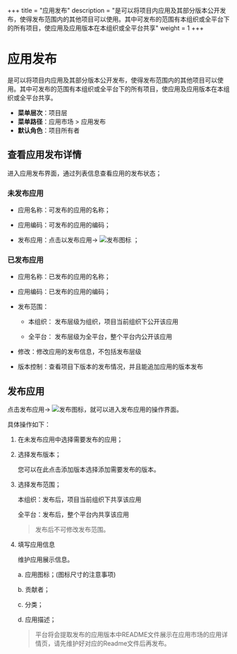 +++
title = "应用发布"
description = "是可以将项目内应用及其部分版本公开发布，使得发布范围内的其他项目可以使用。其中可发布的范围有本组织或全平台下的所有项目，使应用及应用版本在本组织或全平台共享"
weight = 1
+++

# 应用发布

是可以将项目内应用及其部分版本公开发布，使得发布范围内的其他项目可以使用。其中可发布的范围有本组织或全平台下的所有项目，使应用及应用版本在本组织或全平台共享。
 
  - **菜单层次**：项目层
  - **菜单路径**：应用市场 > 应用发布
  - **默认角色**：项目所有者

<h2 id="1">查看应用发布详情</h2>

进入应用发布界面，通过列表信息查看应用的发布状态；

<h3 id="2"> 未发布应用 </h3>
  
 - 应用名称：可发布的应用的名称；

 - 应用编码：可发布的应用的编码；

 - 发布应用：点击以发布应用→ ![发布图标](/docs/user-guide/development-pipeline/image/release_icon.png) ；

<h3 id="3"> 已发布应用 </h3>
  
 - 应用名称：已发布的应用的名称；

 - 应用编码：已发布的应用的编码；

 - 发布范围：
 
    - 本组织： 发布层级为组织，项目当前组织下公开该应用
    
    - 全平台： 发布层级为全平台，整个平台内公开该应用
    
 - 修改：修改应用的发布信息，不包括发布层级
 
 - 版本控制：查看项目下版本的发布情况，并且能追加应用的版本发布

 <h2 id="2">发布应用</h2>  
  
点击发布应用→ ![发布图标](/docs/user-guide/development-pipeline/image/release_icon.png)，就可以进入发布应用的操作界面。

具体操作如下：

 1. 在未发布应用中选择需要发布的应用；
 
 2. 选择发布版本；
     
     您可以在此点击添加版本选择添加需要发布的版本。
 
 3. 选择发布范围；

     本组织：发布后，项目当前组织下共享该应用

     全平台：发布后，整个平台内共享该应用
	
     <blockquote class="warning">
         发布后不可修改发布范围。
      </blockquote>

 4. 填写应用信息

    维护应用展示信息。
  
    a. 应用图标；(图标尺寸的注意事项)

    b. 贡献者；
    
    c. 分类；
  
    d. 应用描述；
 
     <blockquote class="note">
        平台将会提取发布的应用版本中README文件展示在应用市场的应用详情页，请先维护好对应的Readme文件后再发布。
      </blockquote>
